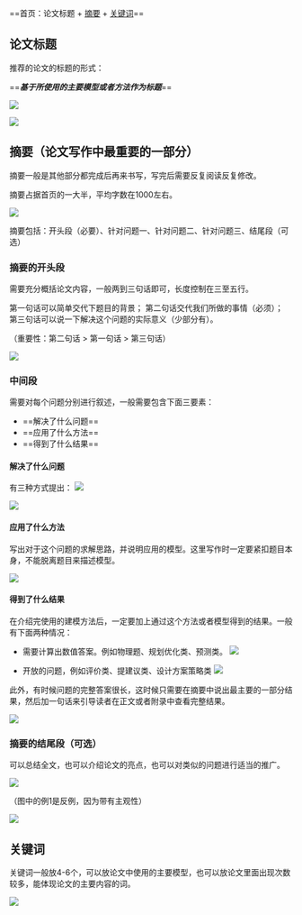 
==首页：论文标题 + [摘要](首页.md#摘要（论文写作中最重要的一部分）) + [关键词](首页.md#关键词)==


## 论文标题

推荐的论文的标题的形式：

==***基于所使用的主要模型或者方法作为标题***==

![](../../../img/Pasted%20image%2020250824134754.png)

![](../../../img/Pasted%20image%2020250824134954.png)


## 摘要（论文写作中最重要的一部分）

摘要一般是其他部分都完成后再来书写，写完后需要反复阅读反复修改。

摘要占据首页的一大半，平均字数在1000左右。

![](../../../img/Pasted%20image%2020250824135230.png)

摘要包括：开头段（必要）、针对问题一、针对问题二、针对问题三、结尾段（可选）

### 摘要的开头段

需要充分概括论文内容，一般两到三句话即可，长度控制在三至五行。

第一句话可以简单交代下题目的背景；
第二句话交代我们所做的事情（必须）；
第三句话可以说一下解决这个问题的实际意义（少部分有）。

（重要性：第二句话 > 第一句话 > 第三句话）

![](../../../img/Pasted%20image%2020250824140139.png)


### 中间段

需要对每个问题分别进行叙述，一般需要包含下面三要素：

- ==解决了什么问题==
- ==应用了什么方法==
- ==得到了什么结果==

#### 解决了什么问题

有三种方式提出：
![](../../../img/Pasted%20image%2020250824142828.png)

![](../../../img/Pasted%20image%2020250824142836.png)

#### 应用了什么方法

写出对于这个问题的求解思路，并说明应用的模型。这里写作时一定要紧扣题目本身，不能脱离题目来描述模型。

![](../../../img/Pasted%20image%2020250824143212.png)


#### 得到了什么结果

在介绍完使用的建模方法后，一定要加上通过这个方法或者模型得到的结果。一般有下面两种情况：

- 需要计算出数值答案。例如物理题、规划优化类、预测类。
![](../../../img/Pasted%20image%2020250824143505.png)

- 开放的问题，例如评价类、提建议类、设计方案策略类
![](../../../img/Pasted%20image%2020250824143559.png)

此外，有时候问题的完整答案很长，这时候只需要在摘要中说出最主要的一部分结果，然后加一句话来引导读者在正文或者附录中查看完整结果。

![](../../../img/Pasted%20image%2020250824144001.png)


### 摘要的结尾段（可选）

可以总结全文，也可以介绍论文的亮点，也可以对类似的问题进行适当的推广。

![](../../../img/Pasted%20image%2020250824144308.png)

（图中的例1是反例，因为带有主观性）


![](../../../img/Pasted%20image%2020250824144731.png)


## 关键词

关键词一般放4-6个，可以放论文中使用的主要模型，也可以放论文里面出现次数较多，能体现论文的主要内容的词。

![](../../../img/Pasted%20image%2020250824145121.png)

